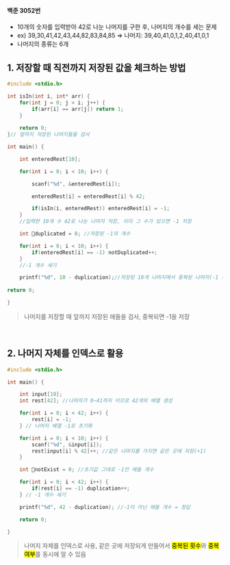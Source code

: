 #### 백준 3052번
- 10개의 숫자를 입력받아 42로 나눈 나머지를 구한 후, 나머지의 개수를 세는 문제
- ex) 39,30,41,42,43,44,82,83,84,85 => 나머지: 39,40,41,0,1,2,40,41,0,1
- 나머지의 종류는 6개

## 1. 저장할 때 직전까지 저장된 값을 체크하는 방법
```c
#include <stdio.h>

int isIn(int i, int* arr) {
	for(int j = 0; j < i; j++) {
		if(arr[i] == arr[j]) return 1;
	}
	
	return 0;
}// 앞까지 저장된 나머지들을 검사

int main() {

	int enteredRest[10];

	for(int i = 0; i < 10; i++) {

		scanf("%d", &enteredRest[i]);

		enteredRest[i] = enteredRest[i] % 42;

		if(isIn(i, enteredRest)) enteredRest[i] = -1;
	}
	//입력한 10개 수 42로 나눈 나머지 저장, 이미 그 수가 있으면 -1 저장

	int duplicated = 0; //저장된 -1의 개수

	for(int i = 0; i < 10; i++) {
		if(enteredRest[i] == -1) notDuplicated++;
	}
	//-1 개수 세기

	printf("%d", 10 - duplication);//저장된 10개 나머지에서 중복된 나머지(-1 저장)는 제외
  
return 0;

}
```
>나머지를 저장할 때 앞까지 저장된 애들을 검사, 중복되면 -1을 저장

<br>

## 2. 나머지 자체를 인덱스로 활용
```c
#include <stdio.h>

int main() {

	int input[10];
	int rest[42]; //나머지가 0~41까지 이므로 42개의 배열 생성

	for(int i = 0; i < 42; i++) {
		rest[i] = -1;
	} // 나머지 배열 -1로 초기화

	for(int i = 0; i < 10; i++) {
		scanf("%d", &input[i]);
		rest[input[i] % 42]++; //같은 나머지를 가지면 같은 곳에 저장(+1)
	}

	int notExist = 0; //초기값 그대로 -1인 애들 개수

	for(int i = 0; i < 42; i++) {
		if(rest[i] == -1) duplication++;
	} // -1 개수 세기

	printf("%d", 42 - duplication); //-1이 아닌 애들 개수 = 정답

	return 0;

}
```
>나머지 자체를 인덱스로 사용, 같은 곳에 저장되게 만들어서 <mark>중복된 횟수</mark>와 <mark>중복 여부</mark>를 동시에 알 수 있음